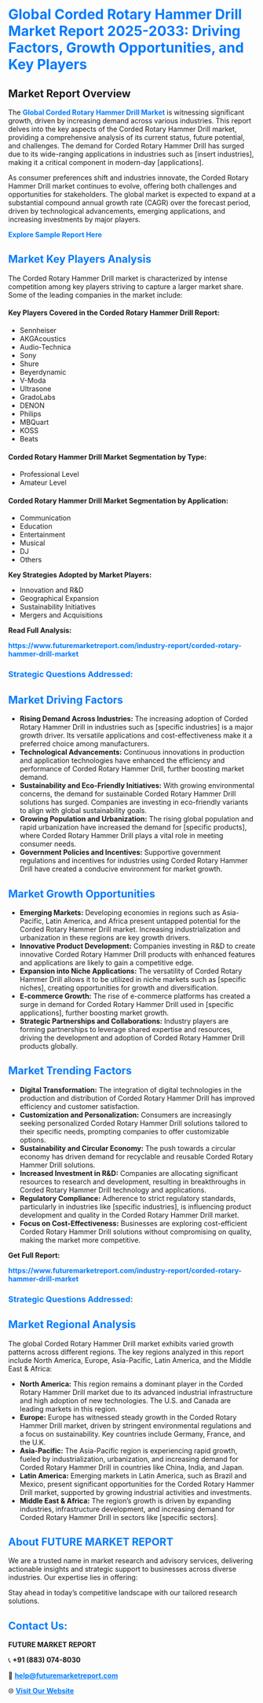 <h1 style="color: #007BFF;">Global Corded Rotary Hammer Drill Market Report 2025-2033: Driving Factors, Growth Opportunities, and Key Players</h1>

<section id="overview">
<h2>Market Report Overview</h2>
<p>The <a href="https://www.futuremarketreport.com/industry-report/corded-rotary-hammer-drill-market" style="color: #007BFF; text-decoration: none;"><strong>Global Corded Rotary Hammer Drill Market</strong></a> is witnessing significant growth, driven by increasing demand across various industries. This report delves into the key aspects of the Corded Rotary Hammer Drill market, providing a comprehensive analysis of its current status, future potential, and challenges. The demand for Corded Rotary Hammer Drill has surged due to its wide-ranging applications in industries such as [insert industries], making it a critical component in modern-day [applications].</p>
<p>As consumer preferences shift and industries innovate, the Corded Rotary Hammer Drill market continues to evolve, offering both challenges and opportunities for stakeholders. The global market is expected to expand at a substantial compound annual growth rate (CAGR) over the forecast period, driven by technological advancements, emerging applications, and increasing investments by major players.</p>
</section>

<section id="overview">
<p><a href="https://www.futuremarketreport.com/request-sample/reportId=35782" style="color: #007BFF; text-decoration: none;"><strong>Explore Sample Report Here</strong></a></p>
</section>

<section id="key-players">
<h2 style="color: #007BFF;">Market Key Players Analysis</h2>
<p>The Corded Rotary Hammer Drill market is characterized by intense competition among key players striving to capture a larger market share. Some of the leading companies in the market include:</p>
<h4>Key Players Covered in the Corded Rotary Hammer Drill Report:</h4>
<ul><li>Sennheiser</li><li>AKGAcoustics</li><li>Audio-Technica</li><li>Sony</li><li>Shure</li><li>Beyerdynamic</li><li>V-Moda</li><li>Ultrasone</li><li>GradoLabs</li><li>DENON</li><li>Philips</li><li>MBQuart</li><li>KOSS</li><li>Beats</li></ul>
<h4>Corded Rotary Hammer Drill Market Segmentation by Type:</h4>
<ul><li>Professional Level</li><li>Amateur Level</li></ul>

<h4>Corded Rotary Hammer Drill Market Segmentation by Application:</h4>
<ul><li>Communication</li><li>Education</li><li>Entertainment</li><li>Musical</li><li>DJ</li><li>Others</li></ul>
<p><strong>Key Strategies Adopted by Market Players:</strong></p>
<ul>
<li>Innovation and R&D</li>
<li>Geographical Expansion</li>
<li>Sustainability Initiatives</li>
<li>Mergers and Acquisitions</li>
</ul>
</section>

<section>
<p><strong>Read Full Analysis: </strong></p><a href="https://www.futuremarketreport.com/industry-report/corded-rotary-hammer-drill-market" style="color: #007BFF; text-decoration: none;"><strong>https://www.futuremarketreport.com/industry-report/corded-rotary-hammer-drill-market</strong></a>
<h3 style="color: #007BFF;">Strategic Questions Addressed:</h3>
</section>

<section id="driving-factors">
<h2 style="color: #007BFF;">Market Driving Factors</h2>
<ul>
<li><strong>Rising Demand Across Industries:</strong> The increasing adoption of Corded Rotary Hammer Drill in industries such as [specific industries] is a major growth driver. Its versatile applications and cost-effectiveness make it a preferred choice among manufacturers.</li>
<li><strong>Technological Advancements:</strong> Continuous innovations in production and application technologies have enhanced the efficiency and performance of Corded Rotary Hammer Drill, further boosting market demand.</li>
<li><strong>Sustainability and Eco-Friendly Initiatives:</strong> With growing environmental concerns, the demand for sustainable Corded Rotary Hammer Drill solutions has surged. Companies are investing in eco-friendly variants to align with global sustainability goals.</li>
<li><strong>Growing Population and Urbanization:</strong> The rising global population and rapid urbanization have increased the demand for [specific products], where Corded Rotary Hammer Drill plays a vital role in meeting consumer needs.</li>
<li><strong>Government Policies and Incentives:</strong> Supportive government regulations and incentives for industries using Corded Rotary Hammer Drill have created a conducive environment for market growth.</li>
</ul>
</section>

<section id="growth-opportunities">
<h2 style="color: #007BFF;">Market Growth Opportunities</h2>
<ul>
<li><strong>Emerging Markets:</strong> Developing economies in regions such as Asia-Pacific, Latin America, and Africa present untapped potential for the Corded Rotary Hammer Drill market. Increasing industrialization and urbanization in these regions are key growth drivers.</li>
<li><strong>Innovative Product Development:</strong> Companies investing in R&D to create innovative Corded Rotary Hammer Drill products with enhanced features and applications are likely to gain a competitive edge.</li>
<li><strong>Expansion into Niche Applications:</strong> The versatility of Corded Rotary Hammer Drill allows it to be utilized in niche markets such as [specific niches], creating opportunities for growth and diversification.</li>
<li><strong>E-commerce Growth:</strong> The rise of e-commerce platforms has created a surge in demand for Corded Rotary Hammer Drill used in [specific applications], further boosting market growth.</li>
<li><strong>Strategic Partnerships and Collaborations:</strong> Industry players are forming partnerships to leverage shared expertise and resources, driving the development and adoption of Corded Rotary Hammer Drill products globally.</li>
</ul>
</section>

<section id="trending-factors">
<h2 style="color: #007BFF;">Market Trending Factors</h2>
<ul>
<li><strong>Digital Transformation:</strong> The integration of digital technologies in the production and distribution of Corded Rotary Hammer Drill has improved efficiency and customer satisfaction.</li>
<li><strong>Customization and Personalization:</strong> Consumers are increasingly seeking personalized Corded Rotary Hammer Drill solutions tailored to their specific needs, prompting companies to offer customizable options.</li>
<li><strong>Sustainability and Circular Economy:</strong> The push towards a circular economy has driven demand for recyclable and reusable Corded Rotary Hammer Drill solutions.</li>
<li><strong>Increased Investment in R&D:</strong> Companies are allocating significant resources to research and development, resulting in breakthroughs in Corded Rotary Hammer Drill technology and applications.</li>
<li><strong>Regulatory Compliance:</strong> Adherence to strict regulatory standards, particularly in industries like [specific industries], is influencing product development and quality in the Corded Rotary Hammer Drill market.</li>
<li><strong>Focus on Cost-Effectiveness:</strong> Businesses are exploring cost-efficient Corded Rotary Hammer Drill solutions without compromising on quality, making the market more competitive.</li>
</ul>
</section>

<section>
<p><strong>Get Full Report: </strong></p><a href="https://www.futuremarketreport.com/industry-report/corded-rotary-hammer-drill-market" style="color: #007BFF; text-decoration: none;"><strong>https://www.futuremarketreport.com/industry-report/corded-rotary-hammer-drill-market</strong></a>
<h3 style="color: #007BFF;">Strategic Questions Addressed:</h3>
</section>


<section id="regional-analysis">
<h2 style="color: #007BFF;">Market Regional Analysis</h2>
<p>The global Corded Rotary Hammer Drill market exhibits varied growth patterns across different regions. The key regions analyzed in this report include North America, Europe, Asia-Pacific, Latin America, and the Middle East & Africa:</p>
<ul>
<li><strong>North America:</strong> This region remains a dominant player in the Corded Rotary Hammer Drill market due to its advanced industrial infrastructure and high adoption of new technologies. The U.S. and Canada are leading markets in this region.</li>
<li><strong>Europe:</strong> Europe has witnessed steady growth in the Corded Rotary Hammer Drill market, driven by stringent environmental regulations and a focus on sustainability. Key countries include Germany, France, and the U.K.</li>
<li><strong>Asia-Pacific:</strong> The Asia-Pacific region is experiencing rapid growth, fueled by industrialization, urbanization, and increasing demand for Corded Rotary Hammer Drill in countries like China, India, and Japan.</li>
<li><strong>Latin America:</strong> Emerging markets in Latin America, such as Brazil and Mexico, present significant opportunities for the Corded Rotary Hammer Drill market, supported by growing industrial activities and investments.</li>
<li><strong>Middle East & Africa:</strong> The region’s growth is driven by expanding industries, infrastructure development, and increasing demand for Corded Rotary Hammer Drill in sectors like [specific sectors].</li>
</ul>
</section>

<footer>
<h2 style="color: #007BFF;">About FUTURE MARKET REPORT</h2>
<p>We are a trusted name in market research and advisory services, delivering actionable insights and strategic support to businesses across diverse industries. Our expertise lies in offering:</p>

<p>Stay ahead in today’s competitive landscape with our tailored research solutions.</p>

<h2 style="color: #007BFF;">Contact Us:</h2>
<p><strong>FUTURE MARKET REPORT</strong></p>
<p>📞 <strong>+91 (883) 074-8030</strong></p>
<p>📧 <strong><a href="mailto:help@futuremarketreport.com" style="color: #007BFF;">help@futuremarketreport.com</a></strong></p>
<p>🌐 <strong><a href="https://www.futuremarketreport.com/" style="color: #007BFF;">Visit Our Website</a></strong></p>
</footer>